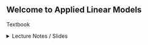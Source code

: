 ## Welcome to Applied Linear Models

Textbook 

<details>
<summary>Lecture Notes / Slides</summary>

* [00 - Linear Models Intro](/00_LinearModels_Intro.html) 
* [01 - Introduction to R](/01_Introduction_to_R.nb.html) 
* [02 - Summary Graphs](/02_SummaryGraphs.html) 
* [03 - Residual Sum of Squares](/03_RSS.html) 
* [04 - Ordinary Least Squares & Variance](/04_LeastSquares_Variance.html)
* [05 - LSE Estimates](/05_PropertiesOf_LSEstimates.html)
* [06 - Confidence Intervals](/06_ConfidenceIntervals_tTest.html)
* [07 - CI and PI](/07_CI_PredictionIntervals.html)
* [08 - R2](/08_R2_Residuals.html)
* [09 - MLR & AV Plots ](/09_MLR_AVPlots.html)
</details>
